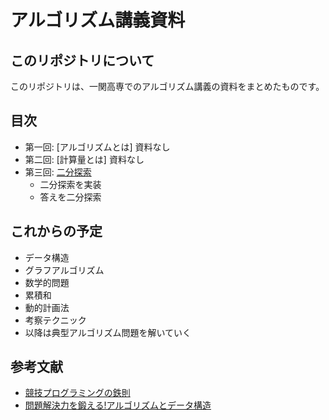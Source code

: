 # アルゴリズム講義資料

## このリポジトリについて

このリポジトリは、一関高専でのアルゴリズム講義の資料をまとめたものです。

## 目次

- 第一回: [アルゴリズムとは] 資料なし
- 第二回: [計算量とは] 資料なし
- 第三回: [二分探索](./docs/1.二分探索.md)
  - 二分探索を実装
  - 答えを二分探索

##  これからの予定

- データ構造
- グラフアルゴリズム
- 数学的問題
- 累積和
- 動的計画法
- 考察テクニック
- 以降は典型アルゴリズム問題を解いていく

## 参考文献

- [競技プログラミングの鉄則](https://amzn.asia/d/fsYlcWN)
- [問題解決力を鍛える!アルゴリズムとデータ構造](https://www.amazon.co.jp/dp/4065128447)
